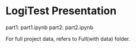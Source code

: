 # LogiTest Presentation

part1: part1.ipynb
part2: part2.ipynb

For full project data, refers to Full(with data) folder. 

